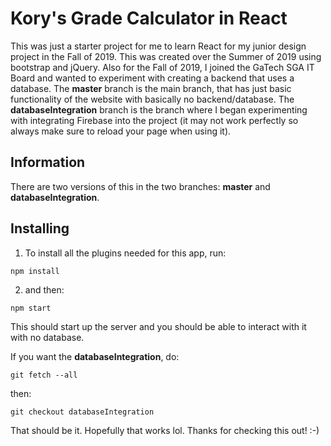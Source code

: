 # Kory's Grade Calculator in React

This was just a starter project for me to learn React for my junior design project in the Fall of 2019. This was created over the Summer of 2019 using bootstrap and jQuery. Also for the Fall of 2019, I joined the GaTech SGA IT Board and wanted to experiment with creating a backend that uses a database. The **master** branch is the main branch, that has just basic functionality of the website with basically no backend/database. The **databaseIntegration** branch is the branch where I began experimenting with integrating Firebase into the project (it may not work perfectly so always make sure to reload your page when using it).

## Information

There are two versions of this in the two branches: **master** and **databaseIntegration**.

## Installing

1) To install all the plugins needed for this app, run:

```
npm install
```

2) and then:

```
npm start
```

This should start up the server and you should be able to interact with it with no database.

If you want the **databaseIntegration**, do:

```
git fetch --all
```

then: 

```
git checkout databaseIntegration
```

That should be it. Hopefully that works lol. Thanks for checking this out! :-)
